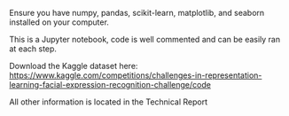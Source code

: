 Ensure you have numpy, pandas, scikit-learn, matplotlib, and seaborn installed on your computer.

This is a Jupyter notebook, code is well commented and can be easily ran at each step.

Download the Kaggle dataset here: https://www.kaggle.com/competitions/challenges-in-representation-learning-facial-expression-recognition-challenge/code

All other information is located in the Technical Report
